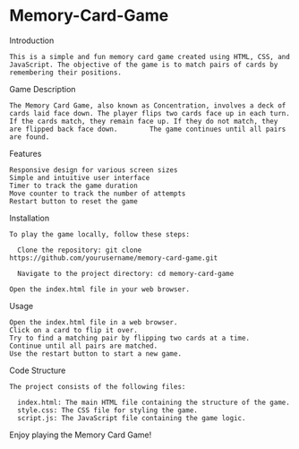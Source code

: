 # Memory-Card-Game

Introduction

    This is a simple and fun memory card game created using HTML, CSS, and JavaScript. The objective of the game is to match pairs of cards by remembering their positions.

Game Description

    The Memory Card Game, also known as Concentration, involves a deck of cards laid face down. The player flips two cards face up in each turn. If the cards match, they remain face up. If they do not match, they are flipped back face down.        The game continues until all pairs are found.

Features

    Responsive design for various screen sizes
    Simple and intuitive user interface
    Timer to track the game duration
    Move counter to track the number of attempts
    Restart button to reset the game

Installation

    To play the game locally, follow these steps:

      Clone the repository: git clone https://github.com/yourusername/memory-card-game.git

      Navigate to the project directory: cd memory-card-game

    Open the index.html file in your web browser. 

Usage

    Open the index.html file in a web browser.
    Click on a card to flip it over.
    Try to find a matching pair by flipping two cards at a time.
    Continue until all pairs are matched.
    Use the restart button to start a new game.

Code Structure

    The project consists of the following files:

      index.html: The main HTML file containing the structure of the game.
      style.css: The CSS file for styling the game.
      script.js: The JavaScript file containing the game logic.

Enjoy playing the Memory Card Game!


    

